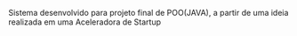 Sistema desenvolvido para projeto final de POO(JAVA), a partir de uma ideia realizada em uma Aceleradora de Startup
